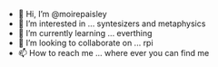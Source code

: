 - 👋 Hi, I’m @moirepaisley
- 👀 I’m interested in ... syntesizers and metaphysics
- 🌱 I’m currently learning ... everthing
- 💞️ I’m looking to collaborate on ... rpi 
- 📫 How to reach me ... where ever you can find me

<!---
moirepaisley/moirepaisley is a ✨ special ✨ repository because its `README.md` (this file) appears on your GitHub profile.
You can click the Preview link to take a look at your changes.
--->
